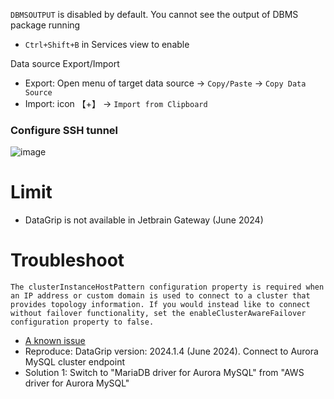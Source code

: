`DBMSOUTPUT` is disabled by default. You cannot see the output of DBMS package running
- `Ctrl+Shift+B` in Services view to enable

Data source Export/Import
- Export: Open menu of target data source -> `Copy/Paste` -> `Copy Data Source`
- Import: icon 【+】 -> `Import from Clipboard`

### Configure SSH tunnel
![image](https://github.com/davidkhala/code-dev-collection/assets/7227589/f307631f-718b-4311-9b96-00c60cea92de)


# Limit
- DataGrip is not available in Jetbrain Gateway (June 2024)

# Troubleshoot
`The clusterInstanceHostPattern configuration property is required when an IP address or custom domain is used to connect to a cluster that provides topology information. If you would instead like to connect without failover functionality, set the enableClusterAwareFailover configuration property to false.`
- [A known issue](https://github.com/awslabs/aws-mysql-jdbc/issues/503)
- Reproduce: DataGrip version: 2024.1.4 (June 2024). Connect to Aurora MySQL cluster endpoint
- Solution 1: Switch to "MariaDB driver for Aurora MySQL" from "AWS driver for Aurora MySQL"

